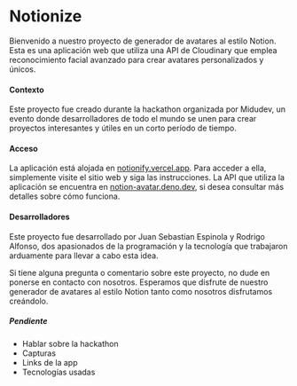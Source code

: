 # Notionize

Bienvenido a nuestro proyecto de generador de avatares al estilo Notion. Esta es una aplicación web que utiliza una API de Cloudinary que emplea reconocimiento facial avanzado para crear avatares personalizados y únicos.


#### Contexto

Este proyecto fue creado durante la hackathon organizada por Midudev, un evento donde desarrolladores de todo el mundo se unen para crear proyectos interesantes y útiles en un corto período de tiempo.


#### Acceso

La aplicación está alojada en [notionify.vercel.app](https://notionify.vercel.app). Para acceder a ella, simplemente visite el sitio web y siga las instrucciones. La API que utiliza la aplicación se encuentra en [notion-avatar.deno.dev](https://notion-avatar.deno.dev/), si desea consultar más detalles sobre cómo funciona.

#### Desarrolladores

Este proyecto fue desarrollado por Juan Sebastian Espinola y Rodrigo Alfonso, dos apasionados de la programación y la tecnología que trabajaron arduamente para llevar a cabo esta idea.

Si tiene alguna pregunta o comentario sobre este proyecto, no dude en ponerse en contacto con nosotros. Esperamos que disfrute de nuestro generador de avatares al estilo Notion tanto como nosotros disfrutamos creándolo.


##### Pendiente
- Hablar sobre la hackathon
- Capturas
- Links de la app
- Tecnologías usadas
